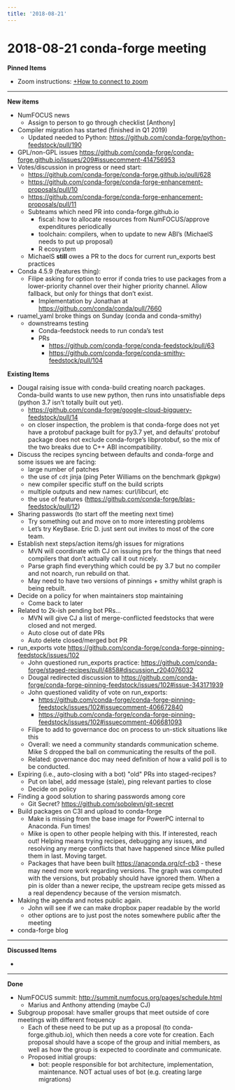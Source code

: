 ```yaml
---
title: '2018-08-21'
---
```

# 2018-08-21 conda-forge meeting
**Pinned Items**

- Zoom instructions: [+How to connect to zoom](https://paper.dropbox.com/doc/How-to-connect-to-zoom-odl94oveHyiRv6UqTtZE5) 
----------

**New items**

- NumFOCUS news
    - Assign to person to go through checklist [Anthony]
- Compiler migration has started (finished in Q1 2019)
    - Updated needed to Python: https://github.com/conda-forge/python-feedstock/pull/190
- GPL/non-GPL issues https://github.com/conda-forge/conda-forge.github.io/issues/209#issuecomment-414756953
- Votes/discussion in progress or need start:
    - https://github.com/conda-forge/conda-forge.github.io/pull/628
    - https://github.com/conda-forge/conda-forge-enhancement-proposals/pull/10
    - https://github.com/conda-forge/conda-forge-enhancement-proposals/pull/11
    - Subteams which need PR into conda-forge.github.io
        - fiscal: how to allocate resources from NumFOCUS/approve expenditures periodically
        - toolchain: compilers, when to update to new ABI’s (MichaelS needs to put up proposal)
        - R ecosystem
    - MichaelS **still** owes a PR to the docs for current run_exports best practices
- Conda 4.5.9 (features thing):
    - Filipe asking for option to error if conda tries to use packages from a lower-priority channel over their higher priority channel.  Allow fallback, but only for things that don’t exist.
        - Implementation by Jonathan at https://github.com/conda/conda/pull/7660
- ruamel_yaml broke things on Sunday (conda and conda-smithy)
    - downstreams testing
        - Conda-feedstock needs to run conda’s test
        - PRs
            - https://github.com/conda-forge/conda-feedstock/pull/63
            - https://github.com/conda-forge/conda-smithy-feedstock/pull/104

**Existing Items**

- Dougal raising issue with conda-build creating noarch packages.  Conda-build wants to use new python, then runs into unsatisfiable deps (python 3.7 isn’t totally built out yet).
    - https://github.com/conda-forge/google-cloud-bigquery-feedstock/pull/14
    - on closer inspection, the problem is that conda-forge does not yet have a protobuf package built for py3.7 yet, and defaults’ protobuf package does not exclude conda-forge’s libprotobuf, so the mix of the two breaks due to C++ ABI incompatibility.
- Discuss the recipes syncing between defaults and conda-forge and some issues we are facing:
    - large number of patches
    - the use of `cdt` jinja (ping Peter Williams on the benchmark @pkgw)
    - new compiler specific stuff on the build scripts
    - multiple outputs and new names: curl/libcurl, etc
    - the use of features (https://github.com/conda-forge/blas-feedstock/pull/12)
- Sharing passwords (to start off the meeting next time)
    - Try something out and move on to more interesting problems
    - Let’s try KeyBase. Eric D. just sent out invites to most of the core team.
- Establish next steps/action items/gh issues for migrations
    - MVN will coordinate with CJ on issuing prs for the things that need compilers that don’t actually call it out nicely.
    - Parse graph find everything which could be py 3.7 but no compiler and not noarch, run rebuild on that.
    - May need to have two versions of pinnings + smithy whilst graph is being rebuilt.
- Decide on a policy for when maintainers stop maintaining
    - Come back to later
- Related to 2k-ish pending bot PRs…
    - MVN will give CJ a list of merge-conflicted feedstocks that were closed and not merged.
    - Auto close out of date PRs
    - Auto delete closed/merged bot PR
- run_exports vote https://github.com/conda-forge/conda-forge-pinning-feedstock/issues/102
    - John questioned run_exports practice: https://github.com/conda-forge/staged-recipes/pull/4858#discussion_r204076032
    - Dougal redirected discussion to https://github.com/conda-forge/conda-forge-pinning-feedstock/issues/102#issue-343171939
    - John questioned validity of vote on run_exports: 
        - https://github.com/conda-forge/conda-forge-pinning-feedstock/issues/102#issuecomment-406672840
        - https://github.com/conda-forge/conda-forge-pinning-feedstock/issues/102#issuecomment-406681093
    - Filipe to add to governance doc on process to un-stick situations like this
    - Overall: we need a community standards communication scheme.  Mike S dropped the ball on communicating the results of the poll.
    - Related: governance doc may need definition of how a valid poll is to be conducted.
- Expiring (i.e., auto-closing with a bot) "old" PRs into staged-recipes?
    - Put on label, add message (stale), ping relevant parties to close 
    - Decide on policy
- Finding a good solution to sharing passwords among core
    - Git Secret? https://github.com/sobolevn/git-secret
- Build packages on C3I and upload to conda-forge
    - Make is missing from the base image for PowerPC internal to Anaconda. Fun times!
    - Mike is open to other people helping with this.  If interested, reach out!  Helping means trying recipes, debugging any issues, and resolving any merge conflicts that have happened since Mike pulled them in last.  Moving target.
    - Packages that have been built https://anaconda.org/cf-cb3 - these may need more work regarding versions.  The graph was computed with the versions, but probably should have ignored them.  When a pin is older than a newer recipe, the upstream recipe gets missed as a real dependency because of the version mismatch.
- Making the agenda and notes public again.
    - John will see if we can make dropbox paper readable by the world
    - other options are to just post the notes somewhere public after the meeting
- conda-forge blog
----------

**Discussed Items**

- 
----------

**Done**

- NumFOCUS summit: http://summit.numfocus.org/pages/schedule.html
    - Marius and Anthony attending (maybe CJ)
- Subgroup proposal: have smaller groups that meet outside of core meetings with different frequency
    - Each of these need to be put up as a proposal (to conda-forge.github.io), which then needs a core vote for creation.  Each proposal should have a scope of the group and initial members, as well as how the group is expected to coordinate and communicate.
    - Proposed initial groups:
        - bot: people responsible for bot architecture, implementation, maintenance.  NOT actual uses of bot (e.g. creating large migrations)


